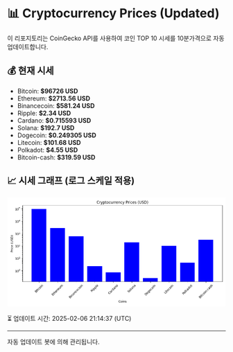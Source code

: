 
# 📊 Cryptocurrency Prices (Updated)

이 리포지토리는 CoinGecko API를 사용하여 코인 TOP 10 시세를 10분가격으로 자동 업데이트합니다.

## 💰 현재 시세
- Bitcoin: **$96726 USD**
- Ethereum: **$2713.56 USD**
- Binancecoin: **$581.24 USD**
- Ripple: **$2.34 USD**
- Cardano: **$0.715593 USD**
- Solana: **$192.7 USD**
- Dogecoin: **$0.249305 USD**
- Litecoin: **$101.68 USD**
- Polkadot: **$4.55 USD**
- Bitcoin-cash: **$319.59 USD**

## 📈 시세 그래프 (로그 스케일 적용)
![Crypto Prices](crypto_prices.png)

⏳ 업데이트 시간: 2025-02-06 21:14:37 (UTC)

---
자동 업데이트 봇에 의해 관리됩니다.

